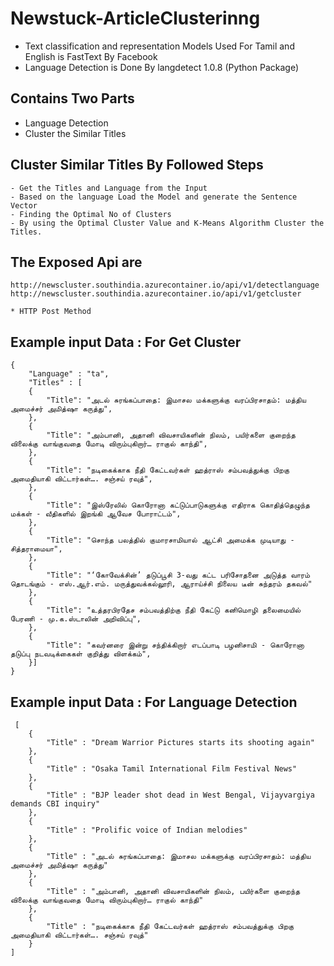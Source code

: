 # Newstuck-ArticleClusterinng

- Text classification and representation Models Used For Tamil and English is FastText By Facebook
- Language Detection is Done By langdetect 1.0.8 (Python Package)

## Contains Two Parts 
 - Language Detection
- Cluster the Similar Titles



## Cluster Similar Titles By Followed Steps
    - Get the Titles and Language from the Input
    - Based on the language Load the Model and generate the Sentence Vector
    - Finding the Optimal No of Clusters
    - By using the Optimal Cluster Value and K-Means Algorithm Cluster the Titles.

## The Exposed Api are
    http://newscluster.southindia.azurecontainer.io/api/v1/detectlanguage
    http://newscluster.southindia.azurecontainer.io/api/v1/getcluster

    * HTTP Post Method
    
## Example input Data : For Get Cluster
``` 
{
    "Language" : "ta",
    "Titles" : [
    {
        "Title": "அடல் சுரங்கப்பாதை: இமாசல மக்களுக்கு வரப்பிரசாதம்: மத்திய அமைச்சர் அமித்ஷா கருத்து",
    },
    {
        "Title": "அம்பானி, அதானி விவசாயிகளின் நிலம், பயிர்களை குறைந்த விலைக்கு வாங்குவதை மோடி விரும்புகிறார்… ராகுல் காந்தி",
    },
    {
        "Title": "நடிகைக்காக நீதி கேட்டவர்கள் ஹத்ராஸ் சம்பவத்துக்கு பிறகு அமைதியாகி விட்டார்கள்…. சஞ்சய் ரவுத்",
    },
    {
        "Title": "இஸ்ரேலில் கொரோனா கட்டுப்பாடுகளுக்கு எதிராக கொதித்தெழுந்த மக்கள் - வீதிகளில் இறங்கி ஆவேச போராட்டம்",
    },
    {
        "Title": "சொந்த பலத்தில் குமாரசாமியால் ஆட்சி அமைக்க முடியாது - சித்தராமையா",
    },
    {
        "Title": "‘கோவேக்சின்’ தடுப்பூசி 3-வது கட்ட பரிசோதனை அடுத்த வாரம் தொடங்கும் - எஸ்.ஆர்.எம். மருத்துவக்கல்லூரி, ஆராய்ச்சி நிலைய டீன் சுந்தரம் தகவல்"
    },
    {
        "Title": "உத்தரபிரதேச சம்பவத்திற்கு நீதி கேட்டு கனிமொழி தலைமையில் பேரணி - மு.க.ஸ்டாலின் அறிவிப்பு",
    },
    {
        "Title": "கவர்னரை இன்று சந்திக்கிறார் எடப்பாடி பழனிசாமி - கொரோனா தடுப்பு நடவடிக்கைகள் குறித்து விளக்கம்",
    }]
}

```

## Example input Data : For Language Detection
```
 [
	{
		"Title" : "Dream Warrior Pictures starts its shooting again"
	},
	{
		"Title" : "Osaka Tamil International Film Festival News"
	},
	{
		"Title" : "BJP leader shot dead in West Bengal, Vijayvargiya demands CBI inquiry"
	},
	{
		"Title" : "Prolific voice of Indian melodies"
	},
	{
		"Title" : "அடல் சுரங்கப்பாதை: இமாசல மக்களுக்கு வரப்பிரசாதம்: மத்திய அமைச்சர் அமித்ஷா கருத்து"
	},
	{
		"Title" : "அம்பானி, அதானி விவசாயிகளின் நிலம், பயிர்களை குறைந்த விலைக்கு வாங்குவதை மோடி விரும்புகிறார்… ராகுல் காந்தி"
	},
	{
		"Title" : "நடிகைக்காக நீதி கேட்டவர்கள் ஹத்ராஸ் சம்பவத்துக்கு பிறகு அமைதியாகி விட்டார்கள்…. சஞ்சய் ரவுத்"
	}
]
```
